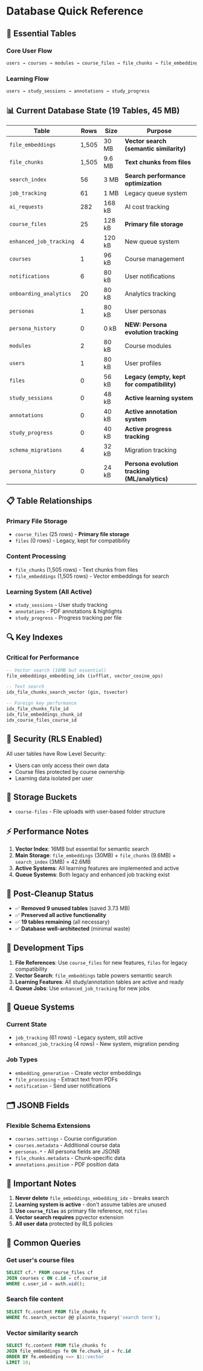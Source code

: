 # Database Quick Reference

## 🚀 **Essential Tables**

### Core User Flow
```sql
users → courses → modules → course_files → file_chunks → file_embeddings
```

### Learning Flow
```sql
users → study_sessions → annotations → study_progress
```

## 📊 **Current Database State (19 Tables, 45 MB)**

| Table | Rows | Size | Purpose |
|-------|------|------|---------|
| `file_embeddings` | 1,505 | 30 MB | **Vector search (semantic similarity)** |
| `file_chunks` | 1,505 | 9.6 MB | **Text chunks from files** |
| `search_index` | 56 | 3 MB | **Search performance optimization** |
| `job_tracking` | 61 | 1 MB | Legacy queue system |
| `ai_requests` | 282 | 168 kB | AI cost tracking |
| `course_files` | 25 | 128 kB | **Primary file storage** |
| `enhanced_job_tracking` | 4 | 120 kB | New queue system |
| `courses` | 1 | 96 kB | Course management |
| `notifications` | 6 | 80 kB | User notifications |
| `onboarding_analytics` | 20 | 80 kB | Analytics tracking |
| `personas` | 1 | 80 kB | User personas |
| `persona_history` | 0 | 0 kB | **NEW: Persona evolution tracking** |
| `modules` | 2 | 80 kB | Course modules |
| `users` | 1 | 80 kB | User profiles |
| `files` | 0 | 56 kB | **Legacy (empty, kept for compatibility)** |
| `study_sessions` | 0 | 48 kB | **Active learning system** |
| `annotations` | 0 | 40 kB | **Active annotation system** |
| `study_progress` | 0 | 40 kB | **Active progress tracking** |
| `schema_migrations` | 4 | 32 kB | Migration tracking |
| `persona_history` | 0 | 24 kB | **Persona evolution tracking (ML/analytics)** |

## 📋 **Table Relationships**

### Primary File Storage
- `course_files` (25 rows) - **Primary file storage**
- `files` (0 rows) - Legacy, kept for compatibility

### Content Processing
- `file_chunks` (1,505 rows) - Text chunks from files
- `file_embeddings` (1,505 rows) - Vector embeddings for search

### Learning System (All Active)
- `study_sessions` - User study tracking
- `annotations` - PDF annotations & highlights  
- `study_progress` - Progress tracking per file

## 🔍 **Key Indexes**

### Critical for Performance
```sql
-- Vector search (16MB but essential)
file_embeddings_embedding_idx (ivfflat, vector_cosine_ops)

-- Text search
idx_file_chunks_search_vector (gin, tsvector)

-- Foreign key performance
idx_file_chunks_file_id
idx_file_embeddings_chunk_id
idx_course_files_course_id
```

## 🔐 **Security (RLS Enabled)**

All user tables have Row Level Security:
- Users can only access their own data
- Course files protected by course ownership
- Learning data isolated per user

## 📁 **Storage Buckets**

- `course-files` - File uploads with user-based folder structure

## ⚡ **Performance Notes**

1. **Vector Index**: 16MB but essential for semantic search
2. **Main Storage**: `file_embeddings` (30MB) + `file_chunks` (9.6MB) + `search_index` (3MB) = 42.6MB
3. **Active Systems**: All learning features are implemented and active
4. **Queue Systems**: Both legacy and enhanced job tracking exist

## 🧹 **Post-Cleanup Status**

- ✅ **Removed 9 unused tables** (saved 3.73 MB)
- ✅ **Preserved all active functionality**
- ✅ **19 tables remaining** (all necessary)
- ✅ **Database well-architected** (minimal waste)

## 🔧 **Development Tips**

1. **File References**: Use `course_files` for new features, `files` for legacy compatibility
2. **Vector Search**: `file_embeddings` table powers semantic search
3. **Learning Features**: All study/annotation tables are active and ready
4. **Queue Jobs**: Use `enhanced_job_tracking` for new jobs

## 🔄 **Queue Systems**

### Current State
- `job_tracking` (61 rows) - Legacy system, still active
- `enhanced_job_tracking` (4 rows) - New system, migration pending

### Job Types
- `embedding_generation` - Create vector embeddings
- `file_processing` - Extract text from PDFs
- `notification` - Send user notifications

## 🗂️ **JSONB Fields**

### Flexible Schema Extensions
- `courses.settings` - Course configuration
- `courses.metadata` - Additional course data
- `personas.*` - All persona fields are JSONB
- `file_chunks.metadata` - Chunk-specific data
- `annotations.position` - PDF position data

## 🚨 **Important Notes**

1. **Never delete** `file_embeddings_embedding_idx` - breaks search
2. **Learning system is active** - don't assume tables are unused
3. **Use `course_files`** as primary file reference, not `files`
4. **Vector search requires** pgvector extension
5. **All user data** protected by RLS policies

## 📝 **Common Queries**

### Get user's course files
```sql
SELECT cf.* FROM course_files cf
JOIN courses c ON c.id = cf.course_id
WHERE c.user_id = auth.uid();
```

### Search file content
```sql
SELECT fc.content FROM file_chunks fc
WHERE fc.search_vector @@ plainto_tsquery('search term');
```

### Vector similarity search
```sql
SELECT fc.content FROM file_chunks fc
JOIN file_embeddings fe ON fe.chunk_id = fc.id
ORDER BY fe.embedding <=> $1::vector
LIMIT 10;
``` 